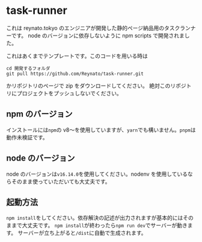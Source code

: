 # task-runner

これは reynato.tokyo のエンジニアが開発した静的ページ納品用のタスクランナーです。
node のバージョンに依存しないように npm scripts で開発されました。

これはあくまでテンプレートです。このコードを用いる時は

```
cd 開発するフォルダ
git pull https://github.com/Reynato/task-runner.git
```

かリポジトリのページで zip をダウンロードしてください。
絶対このリポジトリにプロジェクトをプッシュしないでください。

## npm のバージョン

インストールには`npm`の v8〜を使用していますが、`yarn`でも構いません。`pnpm`は動作未検証です。

## node のバージョン

node のバージョンは`v16.14.0`を使用してください。nodenv を使用しているならそのまま使っていただいても大丈夫です。

## 起動方法

`npm install`をしてください。依存解決の記述が出力されますが基本的にはそのままで大丈夫です。
`npm install`が終わったら`npm run dev`でサーバーが動きます。
サーバーが立ち上がると`/dist`に自動で生成されます。
